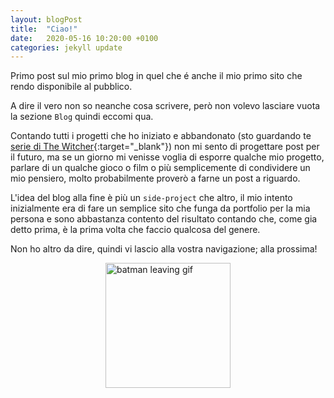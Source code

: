 ```yaml
---
layout: blogPost
title:  "Ciao!"
date:   2020-05-16 10:20:00 +0100
categories: jekyll update
---
```

Primo post sul mio primo blog in quel che é anche il mio primo sito che rendo disponibile al pubblico.
<!--intro-->

A dire il vero non so neanche cosa scrivere, però non volevo lasciare vuota la sezione `Blog` quindi eccomi qua.

Contando tutti i progetti che ho iniziato e abbandonato (sto guardando te [serie di The Witcher][witcher-serie]{:target="_blank"}) non mi sento di progettare post per il futuro, ma se un giorno mi venisse voglia di esporre qualche mio progetto, parlare di un qualche gioco o film o più semplicemente di condividere un mio pensiero, molto probabilmente proverò a farne un post a riguardo.

L'idea del blog alla fine è più un `side-project` che altro, il mio intento inizialmente era di fare un semplice sito che funga da portfolio per la mia persona e sono abbastanza contento del risultato contando che, come gia detto prima, è la prima volta che faccio qualcosa del genere.

Non ho altro da dire, quindi vi lascio alla vostra navigazione; alla prossima!

<img style="display: block; margin-left: auto; margin-right: auto;" src="https://media.tenor.com/images/5e3415c11e4f7ef51ae337bf6c28d199/tenor.gif" alt="batman leaving gif" width="200" height="200"/>

[witcher-serie]: https://www.youtube.com/watch?v=jYLgi8wGVLg